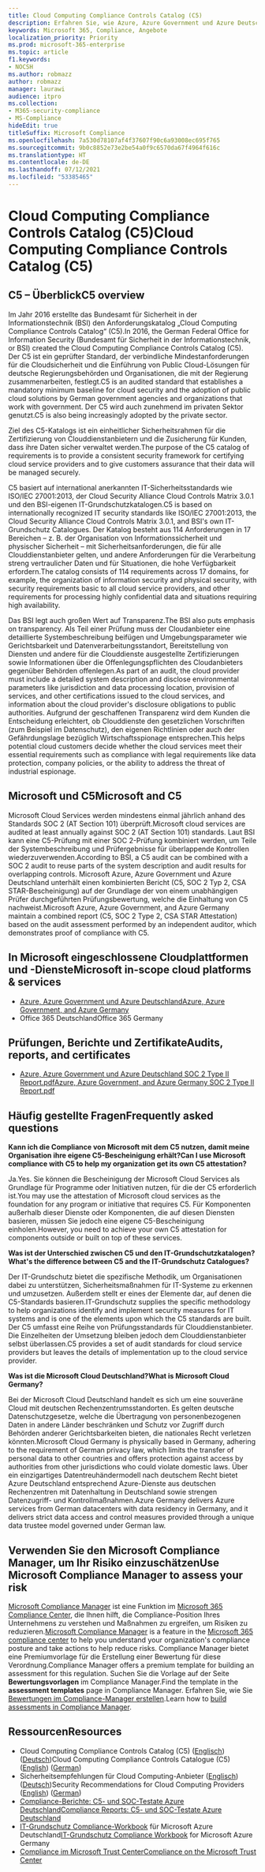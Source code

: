 ```yaml
---
title: Cloud Computing Compliance Controls Catalog (C5)
description: Erfahren Sie, wie Azure, Azure Government und Azure Deutschland die Compliance mit dem Cloud Computing Compliance Controls Catalog (C5) nachgewiesen hat.
keywords: Microsoft 365, Compliance, Angebote
localization_priority: Priority
ms.prod: microsoft-365-enterprise
ms.topic: article
f1.keywords:
- NOCSH
ms.author: robmazz
author: robmazz
manager: laurawi
audience: itpro
ms.collection:
- M365-security-compliance
- MS-Compliance
hideEdit: true
titleSuffix: Microsoft Compliance
ms.openlocfilehash: 7a530d78107af4f37607f90c6a93008ec695f765
ms.sourcegitcommit: 9b0c8852e73e2be54a0f9c6570da67f4964f616c
ms.translationtype: HT
ms.contentlocale: de-DE
ms.lasthandoff: 07/12/2021
ms.locfileid: "53385465"
---
```

# <a name="cloud-computing-compliance-controls-catalog-c5"></a><span data-ttu-id="d3675-104">Cloud Computing Compliance Controls Catalog (C5)</span><span class="sxs-lookup"><span data-stu-id="d3675-104">Cloud Computing Compliance Controls Catalog (C5)</span></span>

## <a name="c5-overview"></a><span data-ttu-id="d3675-105">C5 – Überblick</span><span class="sxs-lookup"><span data-stu-id="d3675-105">C5 overview</span></span>

<span data-ttu-id="d3675-106">Im Jahr 2016 erstellte das Bundesamt für Sicherheit in der Informationstechnik (BSI) den Anforderungskatalog „Cloud Computing Compliance Controls Catalog“ (C5).</span><span class="sxs-lookup"><span data-stu-id="d3675-106">In 2016, the German Federal Office for Information Security (Bundesamt für Sicherheit in der Informationstechnik, or BSI) created the Cloud Computing Compliance Controls Catalog (C5).</span></span> <span data-ttu-id="d3675-107">Der C5 ist ein geprüfter Standard, der verbindliche Mindestanforderungen für die Cloudsicherheit und die Einführung von Public Cloud-Lösungen für deutsche Regierungsbehörden und Organisationen, die mit der Regierung zusammenarbeiten, festlegt.</span><span class="sxs-lookup"><span data-stu-id="d3675-107">C5 is an audited standard that establishes a mandatory minimum baseline for cloud security and the adoption of public cloud solutions by German government agencies and organizations that work with government.</span></span> <span data-ttu-id="d3675-108">Der C5 wird auch zunehmend im privaten Sektor genutzt.</span><span class="sxs-lookup"><span data-stu-id="d3675-108">C5 is also being increasingly adopted by the private sector.</span></span>

<span data-ttu-id="d3675-109">Ziel des C5-Katalogs ist ein einheitlicher Sicherheitsrahmen für die Zertifizierung von Clouddienstanbietern und die Zusicherung für Kunden, dass ihre Daten sicher verwaltet werden.</span><span class="sxs-lookup"><span data-stu-id="d3675-109">The purpose of the C5 catalog of requirements is to provide a consistent security framework for certifying cloud service providers and to give customers assurance that their data will be managed securely.</span></span>

<span data-ttu-id="d3675-110">C5 basiert auf international anerkannten IT-Sicherheitsstandards wie ISO/IEC 27001:2013, der Cloud Security Alliance Cloud Controls Matrix 3.0.1 und den BSI-eigenen IT-Grundschutzkatalogen.</span><span class="sxs-lookup"><span data-stu-id="d3675-110">C5 is based on internationally recognized IT security standards like ISO/IEC 27001:2013, the Cloud Security Alliance Cloud Controls Matrix 3.0.1, and BSI's own IT-Grundschutz Catalogues.</span></span> <span data-ttu-id="d3675-111">Der Katalog besteht aus 114 Anforderungen in 17 Bereichen – z. B. der Organisation von Informationssicherheit und physischer Sicherheit – mit Sicherheitsanforderungen, die für alle Clouddienstanbieter gelten, und andere Anforderungen für die Verarbeitung streng vertraulicher Daten und für Situationen, die hohe Verfügbarkeit erfordern.</span><span class="sxs-lookup"><span data-stu-id="d3675-111">The catalog consists of 114 requirements across 17 domains, for example, the organization of information security and physical security, with security requirements basic to all cloud service providers, and other requirements for processing highly confidential data and situations requiring high availability.</span></span>

<span data-ttu-id="d3675-112">Das BSI legt auch großen Wert auf Transparenz.</span><span class="sxs-lookup"><span data-stu-id="d3675-112">The BSI also puts emphasis on transparency.</span></span> <span data-ttu-id="d3675-113">Als Teil einer Prüfung muss der Cloudanbieter eine detaillierte Systembeschreibung beifügen und Umgebungsparameter wie Gerichtsbarkeit und Datenverarbeitungsstandort, Bereitstellung von Diensten und andere für die Clouddienste ausgestellte Zertifizierungen sowie Informationen über die Offenlegungspflichten des Cloudanbieters gegenüber Behörden offenlegen.</span><span class="sxs-lookup"><span data-stu-id="d3675-113">As part of an audit, the cloud provider must include a detailed system description and disclose environmental parameters like jurisdiction and data processing location, provision of services, and other certifications issued to the cloud services, and information about the cloud provider's disclosure obligations to public authorities.</span></span> <span data-ttu-id="d3675-114">Aufgrund der geschaffenen Transparenz wird dem Kunden die Entscheidung erleichtert, ob Clouddienste den gesetzlichen Vorschriften (zum Beispiel im Datenschutz), den eigenen Richtlinien oder auch der Gefährdungslage bezüglich Wirtschaftsspionage entsprechen.</span><span class="sxs-lookup"><span data-stu-id="d3675-114">This helps potential cloud customers decide whether the cloud services meet their essential requirements such as compliance with legal requirements like data protection, company policies, or the ability to address the threat of industrial espionage.</span></span>

## <a name="microsoft-and-c5"></a><span data-ttu-id="d3675-115">Microsoft und C5</span><span class="sxs-lookup"><span data-stu-id="d3675-115">Microsoft and C5</span></span>

<span data-ttu-id="d3675-116">Microsoft Cloud Services werden mindestens einmal jährlich anhand des Standards SOC 2 (AT Section 101) überprüft.</span><span class="sxs-lookup"><span data-stu-id="d3675-116">Microsoft cloud services are audited at least annually against SOC 2 (AT Section 101) standards.</span></span> <span data-ttu-id="d3675-117">Laut BSI kann eine C5-Prüfung mit einer SOC 2-Prüfung kombiniert werden, um Teile der Systembeschreibung und Prüfergebnisse für überlappende Kontrollen wiederzuverwenden.</span><span class="sxs-lookup"><span data-stu-id="d3675-117">According to BSI, a C5 audit can be combined with a SOC 2 audit to reuse parts of the system description and audit results for overlapping controls.</span></span> <span data-ttu-id="d3675-118">Microsoft Azure, Azure Government und Azure Deutschland unterhält einen kombinierten Bericht (C5, SOC 2 Typ 2, CSA STAR-Bescheinigung) auf der Grundlage der von einem unabhängigen Prüfer durchgeführten Prüfungsbewertung, welche die Einhaltung von C5 nachweist.</span><span class="sxs-lookup"><span data-stu-id="d3675-118">Microsoft Azure, Azure Government, and Azure Germany maintain a combined report (C5, SOC 2 Type 2, CSA STAR Attestation) based on the audit assessment performed by an independent auditor, which demonstrates proof of compliance with C5.</span></span>

## <a name="microsoft-in-scope-cloud-platforms--services"></a><span data-ttu-id="d3675-119">In Microsoft eingeschlossene Cloudplattformen und -Dienste</span><span class="sxs-lookup"><span data-stu-id="d3675-119">Microsoft in-scope cloud platforms & services</span></span>

- [<span data-ttu-id="d3675-120">Azure, Azure Government und Azure Deutschland</span><span class="sxs-lookup"><span data-stu-id="d3675-120">Azure, Azure Government, and Azure Germany</span></span>](https://go.microsoft.com/fwlink/p/?linkid=2051569)
- <span data-ttu-id="d3675-121">Office 365 Deutschland</span><span class="sxs-lookup"><span data-stu-id="d3675-121">Office 365 Germany</span></span>

## <a name="audits-reports-and-certificates"></a><span data-ttu-id="d3675-122">Prüfungen, Berichte und Zertifikate</span><span class="sxs-lookup"><span data-stu-id="d3675-122">Audits, reports, and certificates</span></span>

- [<span data-ttu-id="d3675-123">Azure, Azure Government und Azure Deutschland SOC 2 Type II Report.pdf</span><span class="sxs-lookup"><span data-stu-id="d3675-123">Azure, Azure Government, and Azure Germany SOC 2 Type II Report.pdf</span></span>](https://go.microsoft.com/fwlink/p/?linkid=2093520)

## <a name="frequently-asked-questions"></a><span data-ttu-id="d3675-124">Häufig gestellte Fragen</span><span class="sxs-lookup"><span data-stu-id="d3675-124">Frequently asked questions</span></span>

<span data-ttu-id="d3675-125">**Kann ich die Compliance von Microsoft mit dem C5 nutzen, damit meine Organisation ihre eigene C5-Bescheinigung erhält?**</span><span class="sxs-lookup"><span data-stu-id="d3675-125">**Can I use Microsoft compliance with C5 to help my organization get its own C5 attestation?**</span></span>

<span data-ttu-id="d3675-126">Ja.</span><span class="sxs-lookup"><span data-stu-id="d3675-126">Yes.</span></span> <span data-ttu-id="d3675-127">Sie können die Bescheinigung der Microsoft Cloud Services als Grundlage für Programme oder Initiativen nutzen, für die der C5 erforderlich ist.</span><span class="sxs-lookup"><span data-stu-id="d3675-127">You may use the attestation of Microsoft cloud services as the foundation for any program or initiative that requires C5.</span></span> <span data-ttu-id="d3675-128">Für Komponenten außerhalb dieser Dienste oder Komponenten, die auf diesen Diensten basieren, müssen Sie jedoch eine eigene C5-Bescheinigung einholen.</span><span class="sxs-lookup"><span data-stu-id="d3675-128">However, you need to achieve your own C5 attestation for components outside or built on top of these services.</span></span>

<span data-ttu-id="d3675-129">**Was ist der Unterschied zwischen C5 und den IT-Grundschutzkatalogen?**</span><span class="sxs-lookup"><span data-stu-id="d3675-129">**What's the difference between C5 and the IT-Grundschutz Catalogues?**</span></span>

<span data-ttu-id="d3675-130">Der IT-Grundschutz bietet die spezifische Methodik, um Organisationen dabei zu unterstützen, Sicherheitsmaßnahmen für IT-Systeme zu erkennen und umzusetzen. Außerdem stellt er eines der Elemente dar, auf denen die C5-Standards basieren.</span><span class="sxs-lookup"><span data-stu-id="d3675-130">IT-Grundschutz supplies the specific methodology to help organizations identify and implement security measures for IT systems and is one of the elements upon which the C5 standards are built.</span></span> <span data-ttu-id="d3675-131">Der C5 umfasst eine Reihe von Prüfungsstandards für Clouddienstanbieter. Die Einzelheiten der Umsetzung bleiben jedoch dem Clouddienstanbieter selbst überlassen.</span><span class="sxs-lookup"><span data-stu-id="d3675-131">C5 provides a set of audit standards for cloud service providers but leaves the details of implementation up to the cloud service provider.</span></span>

<span data-ttu-id="d3675-132">**Was ist die Microsoft Cloud Deutschland?**</span><span class="sxs-lookup"><span data-stu-id="d3675-132">**What is Microsoft Cloud Germany?**</span></span>

<span data-ttu-id="d3675-133">Bei der Microsoft Cloud Deutschland handelt es sich um eine souveräne Cloud mit deutschen Rechenzentrumsstandorten. Es gelten deutsche Datenschutzgesetze, welche die Übertragung von personenbezogenen Daten in andere Länder beschränken und Schutz vor Zugriff durch Behörden anderer Gerichtsbarkeiten bieten, die nationales Recht verletzen könnten.</span><span class="sxs-lookup"><span data-stu-id="d3675-133">Microsoft Cloud Germany is physically based in Germany, adhering to the requirement of German privacy law, which limits the transfer of personal data to other countries and offers protection against access by authorities from other jurisdictions who could violate domestic laws.</span></span> <span data-ttu-id="d3675-134">Über ein einzigartiges Datentreuhändermodell nach deutschem Recht bietet Azure Deutschland entsprechend Azure-Dienste aus deutschen Rechenzentren mit Datenhaltung in Deutschland sowie strengen Datenzugriff- und Kontrollmaßnahmen.</span><span class="sxs-lookup"><span data-stu-id="d3675-134">Azure Germany delivers Azure services from German datacenters with data residency in Germany, and it delivers strict data access and control measures provided through a unique data trustee model governed under German law.</span></span>

## <a name="use-microsoft-compliance-manager-to-assess-your-risk"></a><span data-ttu-id="d3675-135">Verwenden Sie den Microsoft Compliance Manager, um Ihr Risiko einzuschätzen</span><span class="sxs-lookup"><span data-stu-id="d3675-135">Use Microsoft Compliance Manager to assess your risk</span></span>

<span data-ttu-id="d3675-136">[Microsoft Compliance Manager](/microsoft-365/compliance/compliance-manager) ist eine Funktion im [Microsoft 365 Compliance Center](/microsoft-365/compliance/microsoft-365-compliance-center), die Ihnen hilft, die Compliance-Position Ihres Unternehmens zu verstehen und Maßnahmen zu ergreifen, um Risiken zu reduzieren.</span><span class="sxs-lookup"><span data-stu-id="d3675-136">[Microsoft Compliance Manager](/microsoft-365/compliance/compliance-manager) is a feature in the [Microsoft 365 compliance center](/microsoft-365/compliance/microsoft-365-compliance-center) to help you understand your organization's compliance posture and take actions to help reduce risks.</span></span> <span data-ttu-id="d3675-137">Compliance Manager bietet eine Premiumvorlage für die Erstellung einer Bewertung für diese Verordnung.</span><span class="sxs-lookup"><span data-stu-id="d3675-137">Compliance Manager offers a premium template for building an assessment for this regulation.</span></span> <span data-ttu-id="d3675-138">Suchen Sie die Vorlage auf der Seite **Bewertungsvorlagen** im Compliance Manager.</span><span class="sxs-lookup"><span data-stu-id="d3675-138">Find the template in the **assessment templates** page in Compliance Manager.</span></span> <span data-ttu-id="d3675-139">Erfahren Sie, wie Sie [Bewertungen im Compliance-Manager erstellen](/microsoft-365/compliance/compliance-manager-assessments).</span><span class="sxs-lookup"><span data-stu-id="d3675-139">Learn how to [build assessments in Compliance Manager](/microsoft-365/compliance/compliance-manager-assessments).</span></span>

## <a name="resources"></a><span data-ttu-id="d3675-140">Ressourcen</span><span class="sxs-lookup"><span data-stu-id="d3675-140">Resources</span></span>

- <span data-ttu-id="d3675-141">Cloud Computing Compliance Controls Catalog (C5) ([Englisch](https://www.bsi.bund.de/EN/Topics/CloudComputing/Compliance_Criteria_Catalogue/Compliance_Criteria_Catalogue_node.html)) ([Deutsch](https://www.bsi.bund.de/DE/Themen/DigitaleGesellschaft/CloudComputing/Kriterienkatalog/Kriterienkatalog_node.html))</span><span class="sxs-lookup"><span data-stu-id="d3675-141">Cloud Computing Compliance Controls Catalogue (C5) ([English](https://www.bsi.bund.de/EN/Topics/CloudComputing/Compliance_Criteria_Catalogue/Compliance_Criteria_Catalogue_node.html)) ([German](https://www.bsi.bund.de/DE/Themen/DigitaleGesellschaft/CloudComputing/Kriterienkatalog/Kriterienkatalog_node.html))</span></span>
- <span data-ttu-id="d3675-142">Sicherheitsempfehlungen für Cloud Computing-Anbieter ([Englisch](https://www.bsi.bund.de/EN/Topics/CloudComputing/Secure_use_of_cloud_services/Secure_use_cloud_services_node.html)) ([Deutsch](https://www.bsi.bund.de/DE/Themen/DigitaleGesellschaft/CloudComputing/Sichere_Nutzung_Cloud/Sichere_Nutzung_Cloud_node.html))</span><span class="sxs-lookup"><span data-stu-id="d3675-142">Security Recommendations for Cloud Computing Providers ([English](https://www.bsi.bund.de/EN/Topics/CloudComputing/Secure_use_of_cloud_services/Secure_use_cloud_services_node.html)) ([German](https://www.bsi.bund.de/DE/Themen/DigitaleGesellschaft/CloudComputing/Sichere_Nutzung_Cloud/Sichere_Nutzung_Cloud_node.html))</span></span>
- [<span data-ttu-id="d3675-143">Compliance-Berichte: C5- und SOC-Testate Azure Deutschland</span><span class="sxs-lookup"><span data-stu-id="d3675-143">Compliance Reports: C5- und SOC-Testate Azure Deutschland</span></span>](https://servicetrust.microsoft.com/ViewPage/MSComplianceGuide?command=Download&downloadType=Document&downloadId=df100ae1-baf9-4785-8a6d-864c0bc5c308&docTab=4ce99610-c9c0-11e7-8c2c-f908a777fa4d_SOC%20%2F%20SSAE%2016%20Reports)
- <span data-ttu-id="d3675-144">[IT-Grundschutz Compliance-Workbook](https://gallery.technet.microsoft.com/Azure-Germany-IT-fca4afd7) für Microsoft Azure Deutschland</span><span class="sxs-lookup"><span data-stu-id="d3675-144">[IT-Grundschutz Compliance Workbook](https://gallery.technet.microsoft.com/Azure-Germany-IT-fca4afd7) for Microsoft Azure Germany</span></span>
- [<span data-ttu-id="d3675-145">Compliance im Microsoft Trust Center</span><span class="sxs-lookup"><span data-stu-id="d3675-145">Compliance on the Microsoft Trust Center</span></span>](https://www.microsoft.com/trust-center/compliance/compliance-overview)
